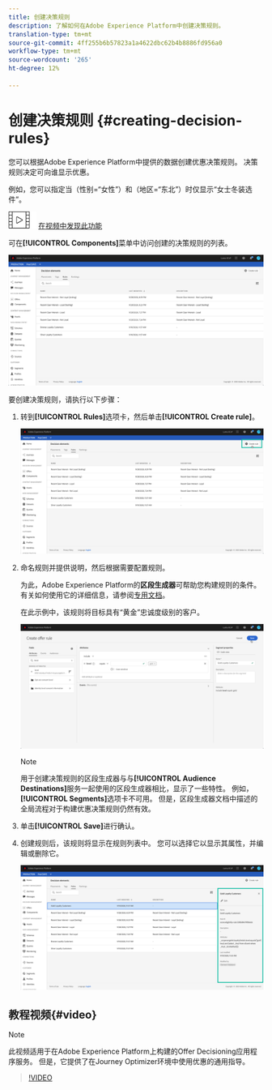 ```yaml
---
title: 创建决策规则
description: 了解如何在Adobe Experience Platform中创建决策规则。
translation-type: tm+mt
source-git-commit: 4ff255b6b57823a1a4622dbc62b4b8886fd956a0
workflow-type: tm+mt
source-wordcount: '265'
ht-degree: 12%

---
```


# 创建决策规则 {#creating-decision-rules}

您可以根据Adobe Experience Platform中提供的数据创建优惠决策规则。 决策规则决定可向谁显示优惠。

例如，您可以指定当（性别=“女性”）和（地区=“东北”）时仅显示“女士冬装选件”。

![](../assets/do-not-localize/how-to-video.png) [在视频中发现此功能](#video)

可在&#x200B;**[!UICONTROL Components]**&#x200B;菜单中访问创建的决策规则的列表。

![](../assets/decision_rules_list.png)

要创建决策规则，请执行以下步骤：

1. 转到&#x200B;**[!UICONTROL Rules]**&#x200B;选项卡，然后单击&#x200B;**[!UICONTROL Create rule]**。

   ![](../assets/offers_decision_rule_creation.png)

1. 命名规则并提供说明，然后根据需要配置规则。

   为此，Adobe Experience Platform的&#x200B;**区段生成器**&#x200B;可帮助您构建规则的条件。 有关如何使用它的详细信息，请参阅[专用文档](https://docs.adobe.com/content/help/en/experience-platform/segmentation/ui/segment-builder.html)。

   在此示例中，该规则将目标具有“黄金”忠诚度级别的客户。

   ![](../assets/offers_decision_rule_creation_segment.png)

   >[!NOTE]
   >
   >用于创建决策规则的区段生成器与与&#x200B;**[!UICONTROL Audience Destinations]**&#x200B;服务一起使用的区段生成器相比，显示了一些特性。 例如，**[!UICONTROL Segments]**&#x200B;选项卡不可用。 但是，区段生成器文档中描述的全局流程对于构建优惠决策规则仍然有效。

1. 单击&#x200B;**[!UICONTROL Save]**&#x200B;进行确认。

1. 创建规则后，该规则将显示在规则列表中。 您可以选择它以显示其属性，并编辑或删除它。

   ![](../assets/rule_created.png)

## 教程视频{#video}

>[!NOTE]
>
>此视频适用于在Adobe Experience Platform上构建的Offer Decisioning应用程序服务。 但是，它提供了在Journey Optimizer环境中使用优惠的通用指导。

>[!VIDEO](https://video.tv.adobe.com/v/329373?quality=12)
